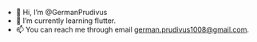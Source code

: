 - 👋 Hi, I’m @GermanPrudivus
- 🌱 I’m currently learning flutter.
- 📫 You can reach me through email german.prudivus1008@gmail.com.

<!---
GermanPrudivus/GermanPrudivus is a ✨ special ✨ repository because its `README.md` (this file) appears on your GitHub profile.
You can click the Preview link to take a look at your changes.
--->
